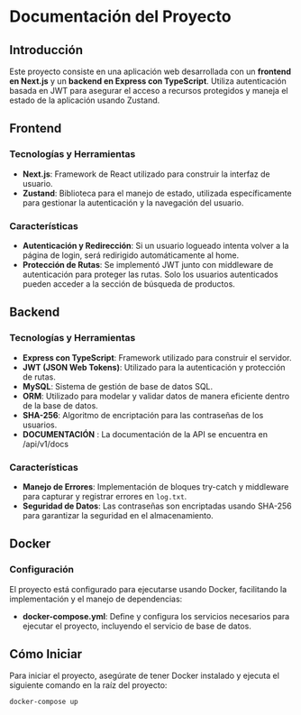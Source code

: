# Documentación del Proyecto

## Introducción

Este proyecto consiste en una aplicación web desarrollada con un **frontend en Next.js** y un **backend en Express con TypeScript**. Utiliza autenticación basada en JWT para asegurar el acceso a recursos protegidos y maneja el estado de la aplicación usando Zustand.

## Frontend

### Tecnologías y Herramientas

-   **Next.js**: Framework de React utilizado para construir la interfaz de usuario.
-   **Zustand**: Biblioteca para el manejo de estado, utilizada específicamente para gestionar la autenticación y la navegación del usuario.

### Características

-   **Autenticación y Redirección**: Si un usuario logueado intenta volver a la página de login, será redirigido automáticamente al home.
-   **Protección de Rutas**: Se implementó JWT junto con middleware de autenticación para proteger las rutas. Solo los usuarios autenticados pueden acceder a la sección de búsqueda de productos.

## Backend

### Tecnologías y Herramientas

-   **Express con TypeScript**: Framework utilizado para construir el servidor.
-   **JWT (JSON Web Tokens)**: Utilizado para la autenticación y protección de rutas.
-   **MySQL**: Sistema de gestión de base de datos SQL.
-   **ORM**: Utilizado para modelar y validar datos de manera eficiente dentro de la base de datos.
-   **SHA-256**: Algoritmo de encriptación para las contraseñas de los usuarios.
-   **DOCUMENTACIÓN** : La documentación de la API se encuentra en /api/v1/docs

### Características

-   **Manejo de Errores**: Implementación de bloques try-catch y middleware para capturar y registrar errores en `log.txt`.
-   **Seguridad de Datos**: Las contraseñas son encriptadas usando SHA-256 para garantizar la seguridad en el almacenamiento.

## Docker

### Configuración

El proyecto está configurado para ejecutarse usando Docker, facilitando la implementación y el manejo de dependencias:

-   **docker-compose.yml**: Define y configura los servicios necesarios para ejecutar el proyecto, incluyendo el servicio de base de datos.

## Cómo Iniciar

Para iniciar el proyecto, asegúrate de tener Docker instalado y ejecuta el siguiente comando en la raíz del proyecto:

```bash
docker-compose up
```
